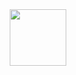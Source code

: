 <div id="header" align="center">
  <img src="https://i.ibb.co/ZBGRDCd/393cfa4b-aa84-49e9-8040-e06bf4a791ba-1.gif" width="100"/>
</div>
